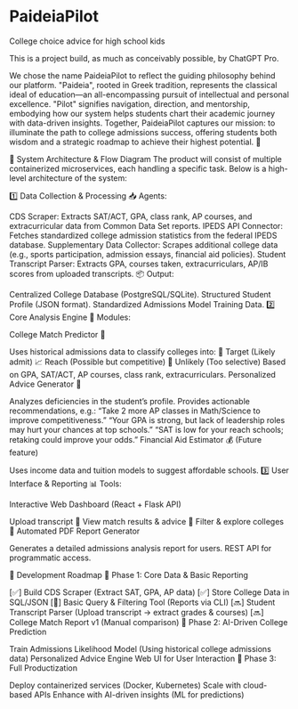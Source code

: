 # PaideiaPilot
College choice advice for high school kids

This is a project build, as much as conceivably possible, by ChatGPT Pro.

We chose the name PaideiaPilot to reflect the guiding philosophy behind our platform. "Paideia", rooted in Greek tradition, represents the classical ideal of education—an all-encompassing pursuit of intellectual and personal excellence. "Pilot" signifies navigation, direction, and mentorship, embodying how our system helps students chart their academic journey with data-driven insights. Together, PaideiaPilot captures our mission: to illuminate the path to college admissions success, offering students both wisdom and a strategic roadmap to achieve their highest potential. 🚀

📌 System Architecture & Flow Diagram
The product will consist of multiple containerized microservices, each handling a specific task. Below is a high-level architecture of the system:

1️⃣ Data Collection & Processing
📥 Agents:

CDS Scraper: Extracts SAT/ACT, GPA, class rank, AP courses, and extracurricular data from Common Data Set reports.
IPEDS API Connector: Fetches standardized college admission statistics from the federal IPEDS database.
Supplementary Data Collector: Scrapes additional college data (e.g., sports participation, admission essays, financial aid policies).
Student Transcript Parser: Extracts GPA, courses taken, extracurriculars, AP/IB scores from uploaded transcripts.
📦 Output:

Centralized College Database (PostgreSQL/SQLite).
Structured Student Profile (JSON format).
Standardized Admissions Model Training Data.
2️⃣ Core Analysis Engine
🔎 Modules:

College Match Predictor 🏫

Uses historical admissions data to classify colleges into:
🎯 Target (Likely admit)
📈 Reach (Possible but competitive)
🔻 Unlikely (Too selective)
Based on GPA, SAT/ACT, AP courses, class rank, extracurriculars.
Personalized Advice Generator 📌

Analyzes deficiencies in the student’s profile.
Provides actionable recommendations, e.g.:
“Take 2 more AP classes in Math/Science to improve competitiveness.”
“Your GPA is strong, but lack of leadership roles may hurt your chances at top schools.”
“SAT is low for your reach schools; retaking could improve your odds.”
Financial Aid Estimator 💰 (Future feature)

Uses income data and tuition models to suggest affordable schools.
3️⃣ User Interface & Reporting
📊 Tools:

Interactive Web Dashboard (React + Flask API)

Upload transcript 📄
View match results & advice 🎯
Filter & explore colleges 📌
Automated PDF Report Generator

Generates a detailed admissions analysis report for users.
REST API for programmatic access.

📌 Development Roadmap
🔽 Phase 1: Core Data & Basic Reporting

[✅] Build CDS Scraper (Extract SAT, GPA, AP data)
[✅] Store College Data in SQL/JSON
[🔄] Basic Query & Filtering Tool (Reports via CLI)
[🔜] Student Transcript Parser (Upload transcript → extract grades & courses)
[🔜] College Match Report v1 (Manual comparison)
🔽 Phase 2: AI-Driven College Prediction

 Train Admissions Likelihood Model (Using historical college admissions data)
 Personalized Advice Engine
 Web UI for User Interaction
🔽 Phase 3: Full Productization

 Deploy containerized services (Docker, Kubernetes)
 Scale with cloud-based APIs
 Enhance with AI-driven insights (ML for predictions)
